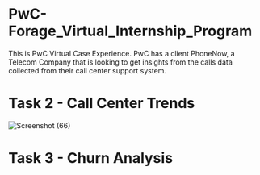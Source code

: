 # PwC-Forage_Virtual_Internship_Program
This is PwC Virtual Case Experience. PwC has a client PhoneNow, a Telecom Company that is looking to get insights from the calls data collected from their call center support system.

# Task 2 - Call Center Trends





![Screenshot (66)](https://github.com/KAMNA11/PwC-Forage_Virtual_Internship_Program/assets/136696822/b89ce834-97b8-4a2b-a2d4-2eac55f9114f)


# Task 3 - Churn Analysis
